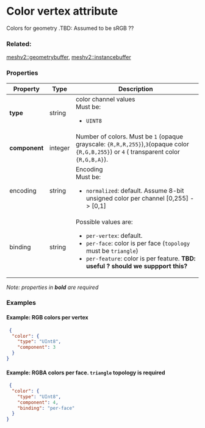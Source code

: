 # Color vertex attribute

Colors for geometry .TBD: Assumed to be sRGB ??

### Related:

[meshv2::geometrybuffer](geometrybuffer.md), [meshv2::instancebuffer](instancebuffer.md)
### Properties

| Property | Type | Description |
| --- | --- | --- |
| **type** | string | color channel values<div>Must be:<ul><li>`UINT8`</li></ul></div> |
| **component** | integer | Number of colors. Must be `1` (opaque grayscale: `{R,R,R,255}`),`3`(opaque color `{R,G,B,255}`) or `4` ( transparent color `{R,G,B,A}`). |
| encoding | string | Encoding<div>Must be:<ul><li>`normalized`: default. Assume 8-bit unsigned color per channel [0,255] -> [0,1]</li></ul></div> |
| binding | string | <div>Possible values are:<ul><li>`per-vertex`: default.</li><li>`per-face`: color is per face (`topology` must be `triangle`)</li><li>`per-feature`: color is per feature. **TBD: useful ? should we suppport this?**</li></ul></div> |

*Note: properties in **bold** are required*

### Examples 

#### Example: RGB colors per vertex 

```json
 {
  "color": {
    "type": "UInt8",
    "component": 3
  }
} 
```

#### Example: RGBA colors per face. `triangle` topology is required 

```json
 {
  "color": {
    "type": "UInt8",
    "component": 4,
    "binding": "per-face"
  }
} 
```

